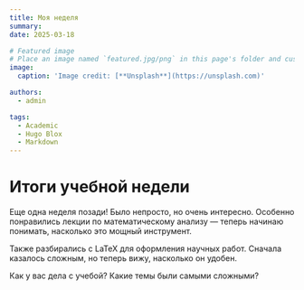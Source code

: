 ```yaml
---
title: Моя неделя
summary: 
date: 2025-03-18

# Featured image
# Place an image named `featured.jpg/png` in this page's folder and customize its options here.
image:
  caption: 'Image credit: [**Unsplash**](https://unsplash.com)'

authors:
  - admin

tags:
  - Academic
  - Hugo Blox
  - Markdown
---
```


# Итоги учебной недели  

Еще одна неделя позади! Было непросто, но очень интересно. Особенно понравились лекции по математическому анализу — теперь начинаю понимать, насколько это мощный инструмент.  

Также разбирались с LaTeX для оформления научных работ. Сначала казалось сложным, но теперь вижу, насколько он удобен.  

Как у вас дела с учебой? Какие темы были самыми сложными?  

